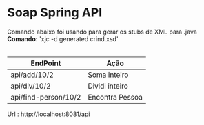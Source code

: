 # Soap Spring API

Comando abaixo foi usando para gerar os stubs de XML para .java <br>
<b>Comando:</b> 'xjc -d generated crind.xsd'<br><br>

| EndPoint  | Ação |
| --------------- | --------------- | 
| api/add/10/2 | Soma inteiro | 
| api/div/10/2 | Dividi inteiro|
| api/find-person/10/2| Encontra Pessoa |

Url : http://localhost:8081/api

